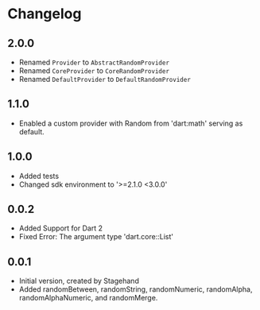 # Changelog

## 2.0.0
- Renamed `Provider` to `AbstractRandomProvider`
- Renamed `CoreProvider` to `CoreRandomProvider`
- Renamed `DefaultProvider` to `DefaultRandomProvider`

## 1.1.0

- Enabled a custom provider with Random from 'dart:math' serving as default.

## 1.0.0

- Added tests
- Changed sdk environment to '>=2.1.0 <3.0.0'

## 0.0.2

- Added Support for Dart 2
- Fixed Error: The argument type 'dart.core::List<dynamic>'

## 0.0.1

- Initial version, created by Stagehand
- Added randomBetween, randomString, randomNumeric, randomAlpha, randomAlphaNumeric, and randomMerge.

